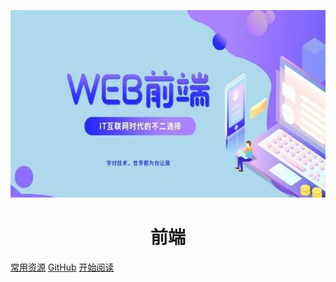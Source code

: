 <p align="center">
<img src="./docs/img/web.jpg" width="600" height="300"/>
</p>
<h1 align="center">前端</h1>

[常用资源](https://shimo.im/docs/MuiACIg1HlYfVxrj/)
[GitHub](https://github.com/ndxchen/chen)
[开始阅读](./docs/a-1备战面试.md)




